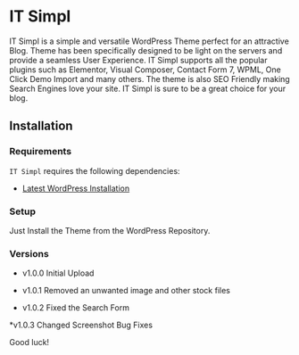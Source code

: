 
IT Simpl
===

IT Simpl is a simple and versatile WordPress Theme perfect for an attractive Blog. Theme has been specifically designed to be light on the servers and provide a seamless User Experience. IT Simpl supports all the popular plugins such as Elementor, Visual Composer, Contact Form 7, WPML, One Click Demo Import and many others. The theme is also SEO Friendly making Search Engines love your site. IT Simpl is sure to be a great choice for your blog.

Installation
---------------

### Requirements

`IT Simpl` requires the following dependencies:

- [Latest WordPress Installation](https://wordpress.org/download/)

### Setup

Just Install the Theme from the WordPress Repository.

### Versions

* v1.0.0
	Initial Upload

* v1.0.1
	Removed an unwanted image and other stock files

* v1.0.2
	Fixed the Search Form

*v1.0.3
	Changed Screenshot
	Bug Fixes
	
Good luck!
